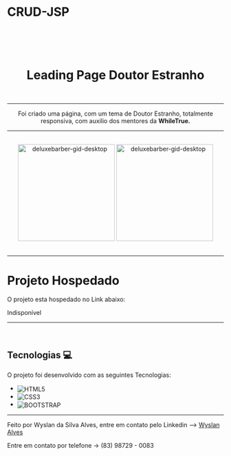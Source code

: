 # CRUD-JSP

<h1 align="center">
<br>
    <h1 align="center">Leading Page Doutor Estranho</h1>
<br>
</h1>
<hr>
<p align="center">Foi criado uma página, com um tema de Doutor Estranho, totalmente responsiva, com auxilio dos mentores da <strong>WhileTrue.</strong></p>
<hr> <br>

<div align="center">
    <img src="assets/img/img/secao-principal/drestranho.gif" alt="deluxebarber-gid-desktop" height="225">
    <img src="assets/img/img/secao-principal/rdestranho2.gif" alt="deluxebarber-gid-desktop" height="225">
</div>
<br>

---


# Projeto Hospedado

<p>O projeto esta hospedado no Link abaixo:</p>
<!--<a href="https://matheus-bezerra.github.io/deluxeBarberShop/">https://matheus-bezerra.github.io/deluxeBarberShop/></a>-->Indisponível

---
<br>

## Tecnologias 💻

O projeto foi desenvolvido com as seguintes Tecnologias:

- <img align="center"  alt="HTML5" src="https://img.shields.io/badge/HTML5-E34F26?style=for-the-badge&logo=html5&logoColor=white">
- <img align="center"  alt="CSS3" src="https://img.shields.io/badge/CSS3-1572B6?style=for-the-badge&logo=css3&logoColor=white">
- <img align="center" alt="BOOTSTRAP" src="https://img.shields.io/badge/Bootstrap-563D7C?style=for-the-badge&logo=bootstrap&logoColor=white">

---

<p>Feito por Wyslan da Silva Alves, entre em contato pelo Linkedin --> <a href="https://www.linkedin.com/in/wyslanalves/">Wyslan Alves</a></p>
<p>Entre em contato por telefone -> (83) 98729 - 0083</p>
